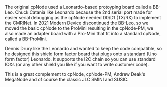 The original cpNode used a Leonardo-based protoyping board called a BB-Leo.  Chuck Catania like Leonardo because the
2nd serial port made for easier serial debugging as the cpNode needed D0/D1 (TX/RX) to implement the CMRINet.  In 2021
Modern Device discontinued the BB-Leo, so we moved the basic cpNode to the ProMini resulting in the cpNode-PM, we also made 
an adapter board with a Pro-Mini that fit into a standard cpNode, called a BB-ProMini.

Dennis Drury like the Leonardo and wanted to keep the code compatible, so he designed this shield form factor board that 
plugs onto a standard (Uno form factor) Leonardo.  It supports the I2C chain so you can use standard IOXs (or any other
shield you like if you want to write customer code).  

This is a great complement to cpNode, cpNode-PM, Andrew Deak's MegaNode and of course the classic JLC SMINI and SUSIC.
